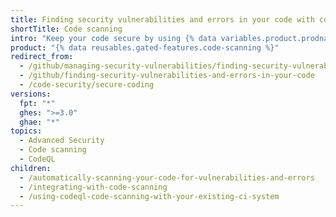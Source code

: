 ```yaml
---
title: Finding security vulnerabilities and errors in your code with code scanning
shortTitle: Code scanning
intro: "Keep your code secure by using {% data variables.product.prodname_code_scanning %} to identify and fix potential security vulnerabilities and other errors in your code."
product: "{% data reusables.gated-features.code-scanning %}"
redirect_from:
  - /github/managing-security-vulnerabilities/finding-security-vulnerabilities-in-your-projects-code
  - /github/finding-security-vulnerabilities-and-errors-in-your-code
  - /code-security/secure-coding
versions:
  fpt: "*"
  ghes: ">=3.0"
  ghae: "*"
topics:
  - Advanced Security
  - Code scanning
  - CodeQL
children:
  - /automatically-scanning-your-code-for-vulnerabilities-and-errors
  - /integrating-with-code-scanning
  - /using-codeql-code-scanning-with-your-existing-ci-system
---
```


<!--For this article in earlier GHES versions, see /content/github/finding-security-vulnerabilities-and-errors-in-your-code-->
